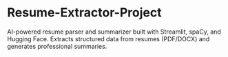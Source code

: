 # Resume-Extractor-Project
AI-powered resume parser and summarizer built with Streamlit, spaCy, and Hugging Face. Extracts structured data from resumes (PDF/DOCX) and generates professional summaries.
